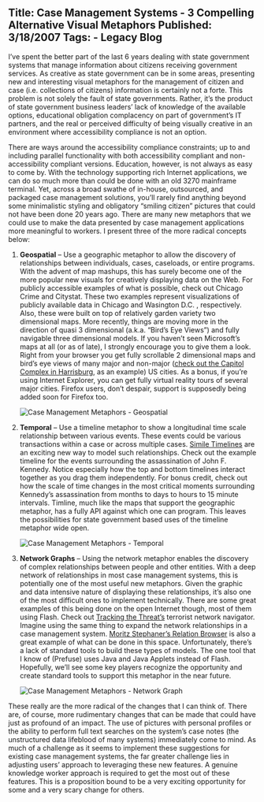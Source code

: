 Title: Case Management Systems - 3 Compelling Alternative Visual Metaphors
Published: 3/18/2007
Tags:
    - Legacy Blog
---
I’ve spent the better part of the last 6 years dealing with state government systems that manage information about citizens receiving government services. As creative as state government can be in some areas, presenting new and interesting visual metaphors for the management of citizen and case (i.e. collections of citizens) information is certainly not a forte. This problem is not solely the fault of state governments. Rather, it’s the product of state government business leaders’ lack of knowledge of the available options, educational obligation complacency on part of government’s IT partners, and the real or perceived difficulty of being visually creative in an environment where accessibility compliance is not an option.

There are ways around the accessibility compliance constraints; up to and including parallel functionality with both accessibility compliant and non-accessibility compliant versions. Education, however, is not always as easy to come by. With the technology supporting rich Internet applications, we can do so much more than could be done with an old 3270 mainframe terminal. Yet, across a broad swathe of in-house, outsourced, and packaged case management solutions, you’ll rarely find anything beyond some minimalistic styling and obligatory “smiling citizen” pictures that could not have been done 20 years ago. There are many new metaphors that we could use to make the data presented by case management applications more meaningful to workers. I present three of the more radical concepts below:

1. **Geospatial** – Use a geographic metaphor to allow the discovery of relationships between individuals, cases, caseloads, or entire programs. With the advent of map mashups, this has surely become one of the more popular new visuals for creatively displaying data on the Web. For publicly accessible examples of what is possible, check out Chicago Crime and Citystat. These two examples represent visualizations of publicly available data in Chicago and Wasington D.C. , respectively. Also, these were built on top of relatively garden variety two dimensional maps. More recently, things are moving more in the direction of quasi 3 dimensional (a.k.a. “Bird’s Eye Views”) and fully navigable three dimensional models. If you haven’t seen Microsoft’s maps at all (or as of late), I strongly encourage you to give them a look. Right from your browser you get fully scrollable 2 dimensional maps and bird’s eye views of many major and non-major ([check out the Capitol Complex in Harrisburg](https://www.bing.com/maps?v=2&cp=qq9tj48ksr1w&style=o&lvl=1&tilt=-90&dir=0&alt=-1000&scene=8052698), as an example) US cities. As a bonus, if you’re using Internet Explorer, you can get fully virtual reality tours of several major cities. Firefox users, don’t despair, support is supposedly being added soon for Firefox too.

    ![Case Management Metaphors - Geospatial](http://s3.beckshome.com/20070318-Case-Management-Metaphors-Geospatial.jpg)

2. **Temporal** – Use a timeline metaphor to show a longitudinal time scale relationship between various events. These events could be various transactions within a case or across multiple cases. [Simile Timelines](http://www.simile-widgets.org/timeline/) are an exciting new way to model such relationships. Check out the example timeline for the events surrounding the assassination of John F. Kennedy. Notice especially how the top and bottom timelines interact together as you drag them independently. For bonus credit, check out how the scale of time changes in the most critical moments surrounding Kennedy’s assassination from months to days to hours to 15 minute intervals. Timline, much like the maps that support the geographic metaphor, has a fully API against which one can program. This leaves the possibilities for state government based uses of the timeline metaphor wide open.

    ![Case Management Metaphors - Temporal](http://s3.beckshome.com/20070318-Case-Management-Metaphors-Temporal.png)

3. **Network Graphs** – Using the network metaphor enables the discovery of complex relationships between people and other entities. With a deep network of relationships in most case management systems, this is potentially one of the most useful new metaphors. Given the graphic and data intensive nature of displaying these relationships, it’s also one of the most difficult ones to implement technically. There are some great examples of this being done on the open Internet though, most of them using Flash. Check out [Tracking the Threat’s](https://sentinelvisualizer.com/) terrorist network navigator. Imagine using the same thing to expand the network relationships in a case management system. [Moritz Stephaner’s Relation Browser](http://archive.stefaner.eu/projects/relation-browser/) is also a great example of what can be done in this space. Unfortunately, there’s a lack of standard tools to build these types of models. The one tool that I know of (Prefuse) uses Java and Java Applets instead of Flash. Hopefully, we’ll see some key players recognize the opportunity and create standard tools to support this metaphor in the near future.

    ![Case Management Metaphors - Network Graph](http://s3.beckshome.com/20070318-Case-Management-Metaphors-Network-Graph.gif)

These really are the more radical of the changes that I can think of. There are, of course, more rudimentary changes that can be made that could have just as profound of an impact. The use of pictures with personal profiles or the ability to perform full text searches on the system’s case notes (the unstructured data lifeblood of many systems) immediately come to mind. As much of a challenge as it seems to implement these suggestions for existing case management systems, the far greater challenge lies in adjusting users’ approach to leveraging these new features. A genuine knowledge worker approach is required to get the most out of these features. This is a proposition bound to be a very exciting opportunity for some and a very scary change for others.